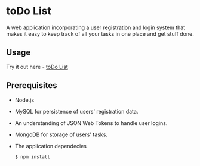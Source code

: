# toDo List 
A web application incorporating a user registration and login system that makes it easy to keep track of all your tasks in one place and get stuff done.

## Usage
Try it out here - [toDo List](http://todo-list-webapp.herokuapp.com/)

## Prerequisites
* Node.js<br>

* MySQL for persistence of users' registration data.<br>

* An understanding of JSON Web Tokens to handle user logins.<br>

* MongoDB for storage of users' tasks.<br>

* The application dependecies  
  ```
  $ npm install
  ```

